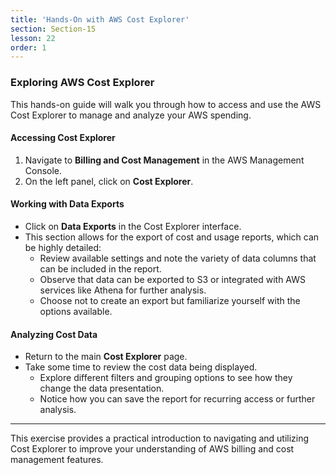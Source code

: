 ```yaml
---
title: 'Hands-On with AWS Cost Explorer'
section: Section-15
lesson: 22
order: 1
---
```


### Exploring AWS Cost Explorer

This hands-on guide will walk you through how to access and use the AWS Cost Explorer to manage and analyze your AWS spending.

<!-- pagebreak -->

#### Accessing Cost Explorer

1. Navigate to **Billing and Cost Management** in the AWS Management Console.
2. On the left panel, click on **Cost Explorer**.

<!-- pagebreak -->

#### Working with Data Exports

- Click on **Data Exports** in the Cost Explorer interface.
- This section allows for the export of cost and usage reports, which can be highly detailed:
  - Review available settings and note the variety of data columns that can be included in the report.
  - Observe that data can be exported to S3 or integrated with AWS services like Athena for further analysis.
  - Choose not to create an export but familiarize yourself with the options available.

<!-- pagebreak -->

#### Analyzing Cost Data

- Return to the main **Cost Explorer** page.
- Take some time to review the cost data being displayed.
  - Explore different filters and grouping options to see how they change the data presentation.
  - Notice how you can save the report for recurring access or further analysis.

---

This exercise provides a practical introduction to navigating and utilizing Cost Explorer to improve your understanding of AWS billing and cost management features.
